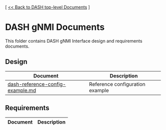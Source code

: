 [ [ << Back to DASH top-level Documents](../README.md#contents) ]

# DASH gNMI Documents

This folder contains DASH gNMI Interface design and requirements documents.


## Design

| Document                                                           | Description                     |
| ------------------------------------------------------------------ | ------------------------------- |
|[dash-reference-config-example.md](dash-reference-config-example.md)|Reference configuration example  |



## Requirements

| Document                                               | Description                                |
| ------------------------------------------------------ | ------------------------------------------ |